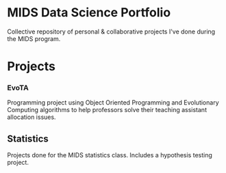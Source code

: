 # MIDS Data Science Portfolio
Collective repository of personal &amp; collaborative projects I've done during the MIDS program.

# Projects
### EvoTA
Programming project using Object Oriented Programming and Evolutionary Computing algorithms to help professors solve their teaching assistant allocation issues.

## Statistics
Projects done for the MIDS statistics class. Includes a hypothesis testing project.  

